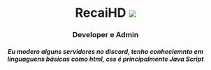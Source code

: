 <h1 align="center">
  RecaiHD <img src="https://i.postimg.cc/MTQj8w43/5568-nekololidance.gif">
</h1>
<h3 align="center">
  Developer e Admin
</h3>
<h5 align="center">
  Eu modero alguns servidores no discord, tenho conheciemnto em linguaguens básicas como html, css é principalmente Java Script 
</h5>
